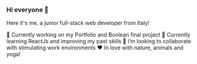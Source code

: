 ### Hi everyone 👋

Here it's me, a junior full-stack web developer from Italy!

🔭 Currently working on my Portfolio and Boolean final project
🌱 Currently learning ReactJs and improving my past skills
👯 I’m looking to collaborate with stimulating work environments
&hearts; In love with nature, animals and yoga!
